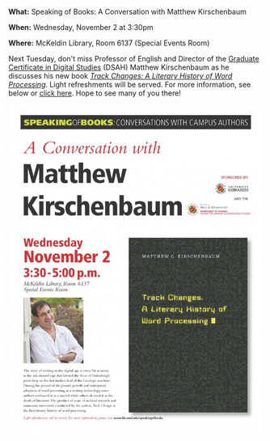 **What:** Speaking of Books: A Conversation with Matthew Kirschenbaum

**When:** Wednesday, November 2 at 3:30pm

**Where:** McKeldin Library, Room 6137 (Special Events Room)

Next Tuesday, don't miss Professor of English and Director of the [Graduate Certificate in Digital Studies](http://dsah.umd.edu/) (DSAH) Matthew Kirschenbaum as he discusses his new book _[Track Changes: A Literary History of Word Processing](http://trackchangesbook.tumblr.com/)_. Light refreshments will be served. For more information, see below or [click here](http://www.lib.umd.edu/speakingofbooks). Hope to see many of you there!

![Track Changes Event](../images/2016-10-TrackChangesEvent-757x980.jpg)